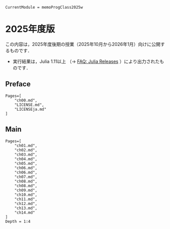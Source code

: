 ```@meta
CurrentModule = memoProgClass2025w
```


# 2025年度版

この内容は，2025年度後期の授業（2025年10月から2026年1月）向けに公開するものです．
- 実行結果は，Julia 1.11以上 （→ [FAQ: Julia Releases](https://docs.julialang.org/en/v1/manual/faq/#Julia-Releases) ）により出力されたものです．

## Preface

```@contents
Pages=[
	"ch00.md",
	"LICENSE.md",
	"LICENSEja.md"
]
```

## Main

```@contents
Pages=[
	"ch01.md",
	"ch02.md",
	"ch03.md",
	"ch04.md",
	"ch05.md",
	"ch06.md",
	"ch06.md",
	"ch07.md",
	"ch08.md",
	"ch08.md",
	"ch09.md",
	"ch10.md",
	"ch11.md",
	"ch12.md",
	"ch13.md",
	"ch14.md"
]
Depth = 1:4
```
